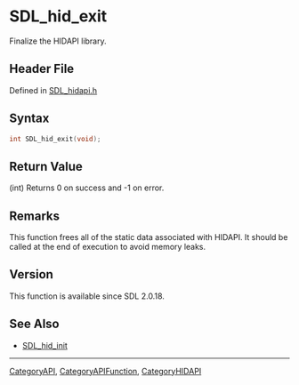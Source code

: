 # SDL_hid_exit

Finalize the HIDAPI library.

## Header File

Defined in [SDL_hidapi.h](https://github.com/libsdl-org/SDL/blob/SDL2/include/SDL_hidapi.h)

## Syntax

```c
int SDL_hid_exit(void);
```

## Return Value

(int) Returns 0 on success and -1 on error.

## Remarks

This function frees all of the static data associated with HIDAPI. It
should be called at the end of execution to avoid memory leaks.

## Version

This function is available since SDL 2.0.18.

## See Also

- [SDL_hid_init](SDL_hid_init)

----
[CategoryAPI](CategoryAPI), [CategoryAPIFunction](CategoryAPIFunction), [CategoryHIDAPI](CategoryHIDAPI)

